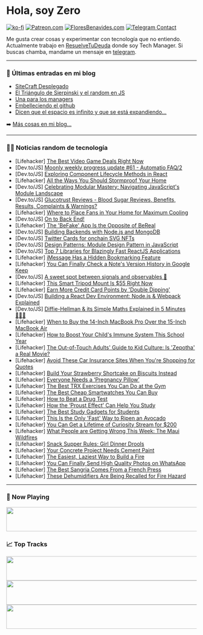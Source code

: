 # Hola, soy Zero

[![ko-fi](https://ko-fi.com/img/githubbutton_sm.svg)](https://ko-fi.com/J3J4N0LUK)
[![Patreon.com](https://img.shields.io/endpoint.svg?url=https%3A%2F%2Fshieldsio-patreon.vercel.app%2Fapi%3Fusername%3Dzerodragon%26type%3Dpatrons&style=for-the-badge)](https://patreon.com/zerodragon)
[![FloresBenavides.com](https://img.shields.io/website?down_message=oops&label=MiBlog&style=for-the-badge&up_message=online&url=https%3A%2F%2Ffloresbenavides.com)](https://floresbenavides.com)
[![Telegram Contact](https://img.shields.io/badge/escr%C3%ADbeme-ZeroDragon-%2326A5E4?style=for-the-badge&logo=telegram)](https://t.me/zerodragon)

Me gusta crear cosas y experimentar con tecnología que no entiendo.
Actualmente trabajo en [ResuelveTuDeuda](http://github.com/resuelve) donde soy Tech Manager.
Si buscas chamba, mandame un mensaje en [telegram](https://t.me/zerodragon).

---

### 📕 Últimas entradas en mi blog
<!-- BLOG-POST-LIST:START -->
- [SiteCraft Desplegado](https://floresbenavides.com/sitecraft-desplegado/)
- [El Triángulo de Sierpinski y el random en JS](https://floresbenavides.com/el-triangulo-de-sierpinski-y-el-random-en-js/)
- [Una para los managers](https://floresbenavides.com/una-para-los-managers/)
- [Embelleciendo el github](https://floresbenavides.com/embelleciendo-el-github/)
- [Dicen que el espacio es infinito y que se está expandiendo…](https://floresbenavides.com/dicen-que-el-espacio-es-infinito-y-que-se-esta-expandiendo/)
<!-- BLOG-POST-LIST:END -->

➡️ [Más cosas en mi blog...](https://floresbenavides.com)

---

### 👨‍💻 Noticias random de tecnología
<!-- TECH-POSTS:START -->
- [Lifehacker] [The Best Video Game Deals Right Now](https://lifehacker.com/best-video-game-deals-1850752341)
- [Dev.to/JS] [Moonly weekly progress update #61 - Automatio FAQ/2](https://dev.to/moonly/moonly-weekly-progress-update-61-automatio-faq2-ibl)
- [Dev.to/JS] [Exploring Component Lifecycle Methods in React](https://dev.to/the2minengineer/exploring-component-lifecycle-methods-in-react-13p9)
- [Lifehacker] [All the Ways You Should Stormproof Your Home](https://lifehacker.com/all-the-ways-you-should-stormproof-your-home-1850752104)
- [Dev.to/JS] [Celebrating Modular Mastery: Navigating JavaScript&#39;s Module Landscape](https://dev.to/cliff123tech/celebrating-modular-mastery-navigating-javascripts-module-landscap-55k3)
- [Dev.to/JS] [Glucotrust Reviews - Blood Sugar Reviews, Benefits, Results, Complaints &amp; Warnings?](https://dev.to/glucotrustfacts/glucotrust-reviews-blood-sugar-reviews-benefits-results-complaints-warnings-42fl)
- [Lifehacker] [Where to Place Fans in Your Home for Maximum Cooling](https://lifehacker.com/where-to-place-fans-in-your-home-for-maximum-cooling-1849338791)
- [Dev.to/JS] [On to Back End!](https://dev.to/kiararj/on-to-back-end-5f48)
- [Lifehacker] [The &#39;BeFake&#39; App Is the Opposite of BeReal](https://lifehacker.com/the-befake-app-is-the-opposite-of-bereal-1850751838)
- [Dev.to/JS] [Building Backends with Node.js and MongoDB](https://dev.to/jinxcoy/building-backends-with-nodejs-and-mongodb-230g)
- [Dev.to/JS] [Twitter Cards for onchain SVG NFTs](https://dev.to/sammybauch/twitter-cards-for-onchain-svg-nfts-582h)
- [Dev.to/JS] [Design Patterns: Module Design Pattern in JavaScript](https://dev.to/sirius93/design-patterns-module-design-pattern-in-javascript-3ee7)
- [Dev.to/JS] [Top 7 Libraries for Blazingly Fast ReactJS Applications](https://dev.to/mohammadfaisal/top-7-libraries-for-blazingly-fast-reactjs-applications-38dj)
- [Lifehacker] [iMessage Has a Hidden Bookmarking Feature](https://lifehacker.com/imessage-has-a-hidden-bookmarking-feature-1850751945)
- [Lifehacker] [You Can Finally Check a Note&#39;s Version History in Google Keep](https://lifehacker.com/you-can-finally-check-a-notes-version-history-in-google-1850751873)
- [Dev.to/JS] [A sweet spot between signals and observables 🍬](https://dev.to/this-is-angular/a-sweet-spot-between-signals-and-observables-4chb)
- [Lifehacker] [This Smart Tripod Mount Is $55 Right Now](https://lifehacker.com/this-smart-tripod-mount-is-55-right-now-1850743546)
- [Lifehacker] [Earn More Credit Card Points by &#39;Double Dipping&#39;](https://lifehacker.com/earn-more-credit-card-points-by-double-dipping-1850751559)
- [Dev.to/JS] [Building a React Dev Environment: Node.js &amp; Webpack Explained](https://dev.to/abhaysinghr1/building-a-react-dev-environment-nodejs-webpack-explained-5392)
- [Dev.to/JS] [Diffie-Hellman &amp; its Simple Maths Explained in 5 Minutes 🙆🏻‍♂️](https://dev.to/jaypmedia/diffie-hellman-its-simple-maths-explained-in-5-minutes-3f2e)
- [Lifehacker] [When to Buy the 14-Inch MacBook Pro Over the 15-Inch MacBook Air](https://lifehacker.com/when-to-buy-the-14-inch-macbook-pro-over-the-15-inch-ma-1850746532)
- [Lifehacker] [How to Boost Your Child&#39;s Immune System This School Year](https://lifehacker.com/how-to-boost-your-childs-immune-system-this-school-year-1850749887)
- [Lifehacker] [The Out-of-Touch Adults&#39; Guide to Kid Culture: Is &#39;Zepotha&#39; a Real Movie?](https://lifehacker.com/the-out-of-touch-adults-guide-to-kid-culture-is-zepoth-1850750620)
- [Lifehacker] [Avoid These Car Insurance Sites When You&#39;re Shopping for Quotes](https://lifehacker.com/avoid-these-car-insurance-sites-when-youre-shopping-for-1850749337)
- [Lifehacker] [Build Your Strawberry Shortcake on Biscuits Instead](https://lifehacker.com/build-your-strawberry-shortcake-on-biscuits-instead-1850749279)
- [Lifehacker] [Everyone Needs a ‘Pregnancy Pillow’](https://lifehacker.com/everyone-needs-a-pregnancy-pillow-1850748978)
- [Lifehacker] [The Best TRX Exercises You Can Do at the Gym](https://lifehacker.com/11-of-the-best-exercises-you-can-do-on-trx-straps-at-th-1848908010)
- [Lifehacker] [The Best Cheap Smartwatches You Can Buy](https://lifehacker.com/5-smartwatches-you-can-buy-for-under-200-1849905601)
- [Lifehacker] [How to Beat a Drug Test](https://lifehacker.com/how-to-beat-a-drug-test-1829993785)
- [Lifehacker] [How the ‘Proust Effect’ Can Help You Study](https://lifehacker.com/how-the-proust-effect-can-help-you-study-1850749025)
- [Lifehacker] [The Best Study Gadgets for Students](https://lifehacker.com/the-best-study-gadgets-for-students-1850748745)
- [Lifehacker] [This Is the Only &#39;Fast&#39; Way to Ripen an Avocado](https://lifehacker.com/this-is-the-only-fast-way-to-ripen-an-avocado-1849574036)
- [Lifehacker] [You Can Get a Lifetime of Curiosity Stream for $200](https://lifehacker.com/you-can-get-a-lifetime-of-curiosity-stream-for-200-1850743424)
- [Lifehacker] [What People are Getting Wrong This Week: The Maui Wildfires](https://lifehacker.com/maui-wildfire-myths-debunked-1850749329)
- [Lifehacker] [Snack Supper Rules; Girl Dinner Drools](https://lifehacker.com/it-is-the-age-of-the-snack-supper-1843157528)
- [Lifehacker] [Your Concrete Project Needs Cement Paint](https://lifehacker.com/your-concrete-project-needs-cement-paint-1850748105)
- [Lifehacker] [The Easiest, Laziest Way to Build a Fire](https://lifehacker.com/the-easiest-laziest-way-to-build-a-fire-1850748804)
- [Lifehacker] [You Can Finally Send High Quality Photos on WhatsApp](https://lifehacker.com/you-can-finally-send-high-quality-photos-on-whatsapp-1850519877)
- [Lifehacker] [The Best Sangria Comes From a French Press](https://lifehacker.com/the-best-sangria-comes-from-a-french-press-1850748855)
- [Lifehacker] [These Dehumidifiers Are Being Recalled for Fire Hazard](https://lifehacker.com/these-dehumidifiers-are-being-recalled-for-fire-hazard-1850748405)<!-- TECH-POSTS:END -->

---

### 🎵 Now Playing
<a href="https://spotify-now-playing-dun.vercel.app/now-playing?open"><img src="https://spotify-now-playing-dun.vercel.app/now-playing" width="540" height="64"></a>

### 📈 Top Tracks
<a href="https://spotify-now-playing-dun.vercel.app/top-tracks?i=1&open"><img src="https://spotify-now-playing-dun.vercel.app/top-tracks?i=1" width="540" height="64"></a>
<a href="https://spotify-now-playing-dun.vercel.app/top-tracks?i=2&open"><img src="https://spotify-now-playing-dun.vercel.app/top-tracks?i=2" width="540" height="64"></a>
<a href="https://spotify-now-playing-dun.vercel.app/top-tracks?i=3&open"><img src="https://spotify-now-playing-dun.vercel.app/top-tracks?i=3" width="540" height="64"></a>
